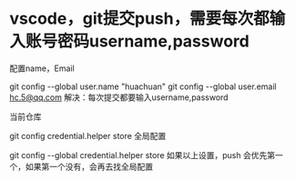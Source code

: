 # vscode，git提交push，需要每次都输入账号密码username,password

配置name，Email

git config --global user.name "huachuan"
git config --global user.email hc.5@qq.com
解决：每次提交都要输入username,password

当前仓库

git config  credential.helper store
全局配置

git config --global credential.helper store
如果以上设置，push 会优先第一个，如果第一个没有，会再去找全局配置
